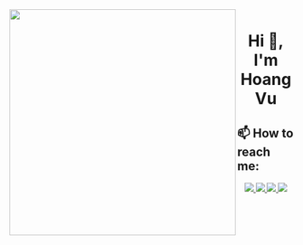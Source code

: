<img align="left" width="400" src="https://github.githubassets.com/images/modules/profile/profile-first-repo.svg">
<h1 align="center">Hi 👋, I'm Hoang Vu</h1>

## 📫 How to reach me:
<p align="center">
  <a
    href="https://www.facebook.com/profile.php?id=100026563503598"
    alt="Facebook"
  >
    <img
      src="https://img.icons8.com/fluent/48/000000/facebook-new.png"
      target="_blank"
    />
  </a>
  <a href="https://github.com/LTHoangVu" alt="Github">
    <img src="https://img.icons8.com/fluent/48/000000/github.png" />
  </a>
  <a
    href="https://sun-xseeds.slack.com/team/U0411NYKB28"
    alt="Slack"
    target="_blank"
  >
    <img src="https://icons8.com/icon/nJcA2q1aR7KO/slack-new" />
  </a>
  <a href="mailto:lthoangvu03052003@gmail.com" alt="Email">
    <img src="https://img.icons8.com/fluent/48/000000/mailing.png" />
  </a>
</p>
<!--
**LTHoangVu/LTHoangVu** is a ✨ _special_ ✨ repository because its `README.md` (this file) appears on your GitHub profile.

Here are some ideas to get you started:

- 🔭 I’m currently working on ...
- 🌱 I’m currently learning ...
- 👯 I’m looking to collaborate on ...
- 🤔 I’m looking for help with ...
- 💬 Ask me about ...
- 😄 Pronouns: ...
- ⚡ Fun fact: ...
-->
